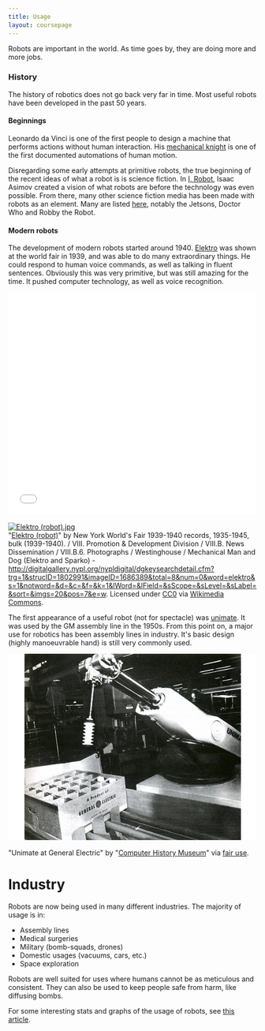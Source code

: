 ```yaml
---
title: Usage
layout: coursepage
---
```


Robots are important in the world. As time goes by, they are doing more and more jobs. 

### History
The history of robotics does not go back very far in time. Most useful robots have been developed in the past 50 years.

#### Beginnings
Leonardo da Vinci is one of the first people to design a machine that performs actions without human interaction. His [mechanical knight](https://en.wikipedia.org/wiki/Leonardo%27s_robot) is one of the first documented automations of human motion.

Disregarding some early attempts at primitive robots, the true beginning of the recent ideas of what a robot is is science fiction. In [I, Robot](https://en.wikipedia.org/wiki/I,_Robot),  Isaac Asimov created a vision of what robots are before the technology was even possible. From there, many other science fiction media has been made with robots as an element. Many are listed [here](http://en.wikipedia.org/wiki/List_of_fictional_robots_and_androids), notably the Jetsons, Doctor Who and Robby the Robot.

#### Modern robots
The development of modern robots started around 1940. [Elektro](https://en.wikipedia.org/wiki/Elektro) was shown at the world fair in 1939, and was able to do many extraordinary things. He could respond to human voice commands, as well as talking in fluent sentences. Obviously this was very primitive, but was still amazing for the time. It pushed computer technology, as well as voice recognition.

<div class="video-container">
<iframe width="100%" height="450" src="//www.youtube.com/embed/T35A3g_GvSg?rel=0" frameborder="0" allowfullscreen></iframe>
</div>

<div class="credited">
<p><a href="http://commons.wikimedia.org/wiki/File:Elektro_(robot).jpg#mediaviewer/File:Elektro_(robot).jpg"><img src="http://upload.wikimedia.org/wikipedia/commons/f/fc/Elektro_%28robot%29.jpg" alt="Elektro (robot).jpg"></a><br>"<a href="http://commons.wikimedia.org/wiki/File:Elektro_(robot).jpg#mediaviewer/File:Elektro_(robot).jpg">Elektro (robot)</a>" by New York World's Fair 1939-1940 records, 1935-1945, bulk (1939-1940). / VIII. Promotion &amp; Development Division / VIII.B. News Dissemination / VIII.B.6. Photographs / Westinghouse / Mechanical Man and Dog (Elektro and Sparko) - <a rel="nofollow" class="external free" href="http://digitalgallery.nypl.org/nypldigital/dgkeysearchdetail.cfm?trg=1&amp;strucID=1802991&amp;imageID=1686389&amp;total=8&amp;num=0&amp;word=elektro&amp;s=1&amp;notword=&amp;d=&amp;c=&amp;f=&amp;k=1&amp;lWord=&amp;lField=&amp;sScope=&amp;sLevel=&amp;sLabel=&amp;sort=&amp;imgs=20&amp;pos=7&amp;e=w">http://digitalgallery.nypl.org/nypldigital/dgkeysearchdetail.cfm?trg=1&amp;strucID=1802991&amp;imageID=1686389&amp;total=8&amp;num=0&amp;word=elektro&amp;s=1&amp;notword=&amp;d=&amp;c=&amp;f=&amp;k=1&amp;lWord=&amp;lField=&amp;sScope=&amp;sLevel=&amp;sLabel=&amp;sort=&amp;imgs=20&amp;pos=7&amp;e=w</a>. Licensed under <a href="http://creativecommons.org/publicdomain/zero/1.0/deed.en" title="Creative Commons Zero, Public Domain Dedication">CC0</a> via <a href="//commons.wikimedia.org/wiki/">Wikimedia Commons</a>.</p>
</div>

The first appearance of a useful robot (not for spectacle) was [unimate](https://en.wikipedia.org/wiki/Unimate). It was used by the GM assembly line in the 1950s. From this point on, a major use for robotics has been assembly lines in industry. It's basic design (highly manoeuvrable hand) is still very commonly used.

<div class="credited">
<a href="http://www.computerhistory.org/revolution/artificial-intelligence-robotics/13/292/1272"><img src="/img/unimate.jpg"></a><p>"Unimate at General Electric" by "<a href="http://www.computerhistory.org/">Computer History Museum</a>" via <a href="http://www.computerhistory.org/terms/">fair use</a>.
</div>

# Industry
Robots are now being used in many different industries. The majority of usage is in:

- Assembly lines
- Medical surgeries
- Military (bomb-squads, drones)
- Domestic usages (vacuums, cars, etc.)
- Space exploration

Robots are well suited for uses where humans cannot be as meticulous and consistent. They can also be used to keep people safe from harm, like diffusing bombs.

For some interesting stats and graphs of the usage of robots, see [this article](http://spectrum.ieee.org/robotics/industrial-robots/the-rise-of-the-machines).
